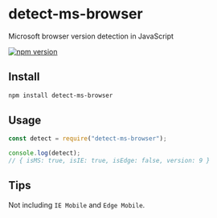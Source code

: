 # detect-ms-browser

Microsoft browser version detection in JavaScript

[![npm version](https://img.shields.io/npm/v/detect-ms-browser.svg)](https://www.npmjs.com/package/detect-ms-browser)

## Install

```bash
npm install detect-ms-browser
```

## Usage

```js
const detect = require("detect-ms-browser");

console.log(detect);
// { isMS: true, isIE: true, isEdge: false, version: 9 }
```

## Tips

Not including `IE Mobile` and `Edge Mobile`.
